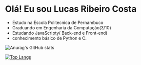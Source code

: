 # Olá! Eu sou Lucas Ribeiro Costa

- Estudo na Escola Politecnica de Pernambuco
- Graduando em Engenharia da Computação(3/10)
- Estudando JavaScripty( Back-end e Front-end)
- conhecimento básico de Python e C.

![Anurag's GitHub stats](https://github-readme-stats.vercel.app/api?username=Lucasrc22&show_icons=true&theme=radical)

[![Top Langs](https://github-readme-stats.vercel.app/api/top-langs/?username=Lucasrc22&layout=compact)](https://github.com/Lucasrc22/github-readme-stats)
